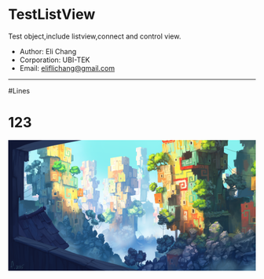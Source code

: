 TestListView
===================
Test object,include listview,connect and control view.<br>
* Author: Eli Chang<br>
* Corporation: UBI-TEK<br>
* Email: eliflichang@gmail.com<br>
***
#Lines<br>

123
======

![](https://github.com/BoboHezi/TestListView/raw/master/app/src/main/res/drawable/banner.png)<br>
